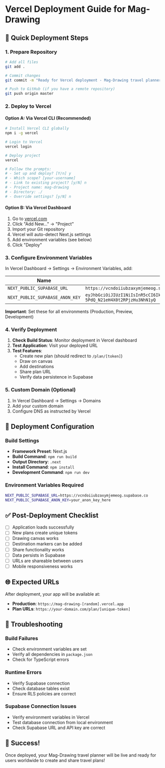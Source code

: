 # Vercel Deployment Guide for Mag-Drawing

## 🚀 Quick Deployment Steps

### 1. Prepare Repository
```bash
# Add all files
git add .

# Commit changes
git commit -m "Ready for Vercel deployment - Mag-Drawing travel planner"

# Push to GitHub (if you have a remote repository)
git push origin master
```

### 2. Deploy to Vercel

#### Option A: Via Vercel CLI (Recommended)
```bash
# Install Vercel CLI globally
npm i -g vercel

# Login to Vercel
vercel login

# Deploy project
vercel

# Follow the prompts:
# - Set up and deploy? [Y/n] y
# - Which scope? [your-username]
# - Link to existing project? [y/N] n
# - Project name: mag-drawing
# - Directory: ./
# - Override settings? [y/N] n
```

#### Option B: Via Vercel Dashboard
1. Go to [vercel.com](https://vercel.com)
2. Click "Add New..." → "Project"
3. Import your Git repository
4. Vercel will auto-detect Next.js settings
5. Add environment variables (see below)
6. Click "Deploy"

### 3. Configure Environment Variables

In Vercel Dashboard → Settings → Environment Variables, add:

| Name | Value |
|------|-------|
| `NEXT_PUBLIC_SUPABASE_URL` | `https://vcndoiiubzaxymjemeog.supabase.co` |
| `NEXT_PUBLIC_SUPABASE_ANON_KEY` | `eyJhbGciOiJIUzI1NiIsInR5cCI6IkpXVCJ9.eyJpc3MiOiJzdXBhYmFzZSIsInJlZiI6InZjbmRvaWl1YnpheHltamVtZW9nIiwicm9sZSI6ImFub24iLCJpYXQiOjE3NDk2MzM1NDYsImV4cCI6MjA2NTIwOTU0Nn0.Fmwm_o_4df0PM9-5PdQ_N21eH4X0t2RPjzHu3NhN1yQ` |

**Important**: Set these for all environments (Production, Preview, Development)

### 4. Verify Deployment

1. **Check Build Status**: Monitor deployment in Vercel dashboard
2. **Test Application**: Visit your deployed URL
3. **Test Features**:
   - Create new plan (should redirect to `/plan/[token]`)
   - Draw on canvas
   - Add destinations
   - Share plan URL
   - Verify data persistence in Supabase

### 5. Custom Domain (Optional)

1. In Vercel Dashboard → Settings → Domains
2. Add your custom domain
3. Configure DNS as instructed by Vercel

## 🔧 Deployment Configuration

### Build Settings
- **Framework Preset**: Next.js
- **Build Command**: `npm run build`
- **Output Directory**: `.next`
- **Install Command**: `npm install`
- **Development Command**: `npm run dev`

### Environment Variables Required
```bash
NEXT_PUBLIC_SUPABASE_URL=https://vcndoiiubzaxymjemeog.supabase.co
NEXT_PUBLIC_SUPABASE_ANON_KEY=your_anon_key_here
```

## ✅ Post-Deployment Checklist

- [ ] Application loads successfully
- [ ] New plans create unique tokens
- [ ] Drawing canvas works
- [ ] Destination markers can be added
- [ ] Share functionality works
- [ ] Data persists in Supabase
- [ ] URLs are shareable between users
- [ ] Mobile responsiveness works

## 🌐 Expected URLs

After deployment, your app will be available at:
- **Production**: `https://mag-drawing-[random].vercel.app`
- **Plan URLs**: `https://your-domain.com/plan/[unique-token]`

## 🐛 Troubleshooting

### Build Failures
- Check environment variables are set
- Verify all dependencies in `package.json`
- Check for TypeScript errors

### Runtime Errors
- Verify Supabase connection
- Check database tables exist
- Ensure RLS policies are correct

### Supabase Connection Issues
- Verify environment variables in Vercel
- Test database connection from local environment
- Check Supabase URL and API key are correct

## 🎉 Success!

Once deployed, your Mag-Drawing travel planner will be live and ready for users worldwide to create and share travel plans!
